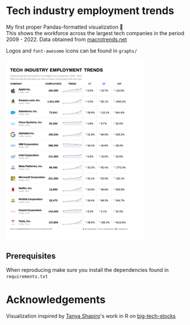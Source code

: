 # Tech industry employment trends

My first proper Pandas-formatted visualization 🎉<br>This shows the workforce across the largest tech companies in the period 2009 - 2022. Data obtained from [macrotrends.net](https://www.macrotrends.net)

Logos and `font-awesome` icons can be found in `graphs/`

<a href="./result.png"><img src="./result.png" width="75%"/></a>

## Prerequisites
When reproducing make sure you install the dependencies found in `requirements.txt`

# Acknowledgements
Visualization inspired by [Tanya Shapiro](https://github.com/tashapiro)'s work in R on [big-tech-stocks](https://github.com/tashapiro/TidyTuesday/tree/master/2023/W6)
